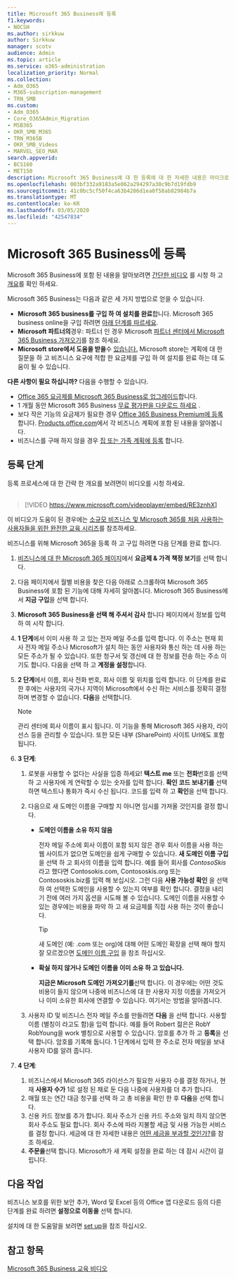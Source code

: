 ```yaml
---
title: Microsoft 365 Business에 등록
f1.keywords:
- NOCSH
ms.author: sirkkuw
author: Sirkkuw
manager: scotv
audience: Admin
ms.topic: article
ms.service: o365-administration
localization_priority: Normal
ms.collection:
- Adm_O365
- M365-subscription-management
- TRN_SMB
ms.custom:
- Adm_O365
- Core_O365Admin_Migration
- MSB365
- OKR_SMB_M365
- TRN_M365B
- OKR_SMB_Videos
- MARVEL_SEO_MAR
search.appverid:
- BCS160
- MET150
description: Microsoft 365 Business에 대 한 등록에 대 한 자세한 내용은 마이크로소프트 365 Business에 포함 된 내용 및 단계별 지침을 참조 하세요.
ms.openlocfilehash: 003bf332a9183a5e062a294297a30c9b7d19fdb9
ms.sourcegitcommit: 41c0bc5cf50f4ca63b4286d1ea0f58ab82984b7a
ms.translationtype: MT
ms.contentlocale: ko-KR
ms.lasthandoff: 03/05/2020
ms.locfileid: "42547834"
---
```

# <a name="sign-up-for-microsoft-365-business"></a>Microsoft 365 Business에 등록

Microsoft 365 Business에 포함 된 내용을 알아보려면 [간단한 비디오](https://go.microsoft.com/fwlink/?linkid=2109651) 를 시청 하 고 [개요](microsoft-365-business-overview.md)를 확인 하세요.

Microsoft 365 Business는 다음과 같은 세 가지 방법으로 얻을 수 있습니다.
- **Microsoft 365 business를 구입 하 여 설치를 완료**합니다. Microsoft 365 business online을 구입 하려면 [아래 단계를 따르세요](#sign-up-steps).
- **Microsoft 파트너의**경우: 파트너 인 경우 Microsoft [파트너 센터에서 Microsoft 365 Business 가져오기](get-microsoft-365-business.md#get-microsoft-365-business-from-microsoft-partner-center)를 참조 하세요.
- **Microsoft store에서 도움을 받을**수 [있습니다.](https://go.microsoft.com/fwlink/?linkid=2109652) Microsoft store는 계획에 대 한 질문을 하 고 비즈니스 요구에 적합 한 요금제를 구입 하 여 설치를 완료 하는 데 도움이 될 수 있습니다.

**다른 사항이 필요 하십니까?** 다음을 수행할 수 있습니다.
- [Office 365 요금제를 Microsoft 365 Business로 업그레이드](migrate-to-microsoft-365-business.md)합니다.
- 1 개월 동안 Microsoft 365 Business [무료 평가판을 다운로드 하세요](https://go.microsoft.com/fwlink/p/?linkid=2102309) .
- 보다 작은 기능의 요금제가 필요한 경우 [Office 365 Business Premium에 등록](https://go.microsoft.com/fwlink/p/?LinkID=510935) 합니다. [Products.office.com](https://go.microsoft.com/fwlink/?linkid=2109397)에서 각 비즈니스 계획에 포함 된 내용을 알아봅니다.
- 비즈니스를 구매 하지 않을 경우 [집 또는 가족 계획에 등록](https://go.microsoft.com/fwlink/?linkid=2109398) 합니다. 

## <a name="sign-up-steps"></a>등록 단계

등록 프로세스에 대 한 간략 한 개요를 보려면이 비디오를 시청 하세요.<br><br>

> [!VIDEO https://www.microsoft.com/videoplayer/embed/RE3znhX] 

이 비디오가 도움이 된 경우에는 [소규모 비즈니스 및 Microsoft 365를 처음 사용하는 사용자들을 위한 완전한 교육 시리즈](https://support.office.com/article/6ab4bbcd-79cf-4000-a0bd-d42ce4d12816)를 참조하세요.

비즈니스를 위해 Microsoft 365을 등록 하 고 구입 하려면 다음 단계를 완료 합니다.

1. [비즈니스에 대 한 Microsoft 365 페이지](https://go.microsoft.com/fwlink/?linkid=2109654)에서 **요금제 & 가격 책정 보기**를 선택 합니다. 
2. 다음 페이지에서 월별 비용을 찾은 다음 아래로 스크롤하여 Microsoft 365 Business에 포함 된 기능에 대해 자세히 알아봅니다. Microsoft 365 Business에서 **지금 구입**을 선택 합니다.
3. **Microsoft 365 Business을 선택 해 주셔서 감사** 합니다 페이지에서 정보를 입력 하 여 시작 합니다.
4. **1 단계**에서 이미 사용 하 고 있는 전자 메일 주소를 입력 합니다. 이 주소는 현재 회사 전자 메일 주소나 Microsoft가 설치 하는 동안 사용자와 통신 하는 데 사용 하는 모든 주소가 될 수 있습니다. 또한 청구서 및 갱신에 대 한 정보를 전송 하는 주소 이기도 합니다. 다음을 선택 하 고 **계정을 설정**합니다.
5. **2 단계**에서 이름, 회사 전화 번호, 회사 이름 및 위치를 입력 합니다. 이 단계를 완료 한 후에는 사용자의 국가나 지역이 Microsoft에서 수신 하는 서비스를 정확히 결정 하며 변경할 수 없습니다. **다음**을 선택합니다.
    > [!NOTE]
    > 관리 센터에 회사 이름이 표시 됩니다. 이 기능을 통해 Microsoft 365 사용자, 라이선스 등을 관리할 수 있습니다. 또한 모든 내부 (SharePoint) 사이트 Url에도 포함 됩니다.
6. **3 단계**:

    1. 로봇을 사용할 수 없다는 사실을 입증 하세요! **텍스트 me** 또는 **전화**번호를 선택 하 고 사용자에 게 연락할 수 있는 숫자를 입력 합니다. **확인 코드 보내기를** 선택 하면 텍스트나 통화가 즉시 수신 됩니다. 코드를 입력 하 고 **확인**을 선택 합니다.
    2. 다음으로 새 도메인 이름을 구매할 지 아니면 임시를 가져올 것인지를 결정 합니다.

        - **도메인 이름을 소유 하지 않음** 
        
            전자 메일 주소에 회사 이름이 포함 되지 않은 경우 회사 이름을 사용 하는 웹 사이트가 없으면 도메인을 쉽게 구매할 수 있습니다. **새 도메인 이름 구입**을 선택 하 고 회사의 이름을 입력 합니다. 예를 들어 회사를 *ContosoSkis*라고 했다면 Contosokis.com, Contososkis.org 또는 Contososkis.biz를 입력 해 보십시오. 그런 다음 **사용 가능성 확인** 을 선택 하 여 선택한 도메인을 사용할 수 있는지 여부를 확인 합니다. 결정을 내리기 전에 여러 가지 옵션을 시도해 볼 수 있습니다. 도메인 이름을 사용할 수 있는 경우에는 비용을 파악 하 고 새 요금제를 직접 사용 하는 것이 좋습니다. 
       
            > [!TIP]
            > 새 도메인 (예: .com 또는 org)에 대해 어떤 도메인 확장을 선택 해야 할지 잘 모르겠으면 [도메인 이름 구입](https://go.microsoft.com/fwlink/?linkid=2109700) 을 참조 하십시오.
        
        - **확실 하지 않거나 도메인 이름을 이미 소유 하 고 있습니다.** 
        
             **지금은 Microsoft 도메인 가져오기를**선택 합니다. 이 경우에는 어떤 것도 비용이 들지 않으며 나중에 비즈니스에 대 한 사용자 지정 이름을 가져오거나 이미 소유한 회사에 연결할 수 있습니다. 여기서는 방법을 알아봅니다.

    3. 사용자 ID 및 비즈니스 전자 메일 주소를 만들려면 **다음** 을 선택 합니다. 사용할 이름 (별칭이 라고도 함)을 입력 합니다. 예를 들어 Robert 젊은은 RobY RobYoung을 work 별칭으로 사용할 수 있습니다. 암호를 추가 하 고 **등록**을 선택 합니다. 암호를 기록해 둡니다. 1 단계에서 입력 한 주소로 전자 메일을 보내 사용자 ID를 알려 줍니다.
7. **4 단계**: 

    1. 비즈니스에서 Microsoft 365 라이선스가 필요한 사용자 수를 결정 하거나, 현재 **사용자 수가** 1로 설정 된 채로 둔 다음 나중에 사용자를 더 추가 합니다. 
    2. 매월 또는 연간 대금 청구를 선택 하 고 총 비용을 확인 한 후 **다음**을 선택 합니다. 
    3. 신용 카드 정보를 추가 합니다. 회사 주소가 신용 카드 주소와 일치 하지 않으면 회사 주소도 필요 합니다. 회사 주소에 따라 지불할 세금 및 사용 가능한 서비스를 결정 합니다. 세금에 대 한 자세한 내용은 [어떤 세금을 부과할 것인가?](https://go.microsoft.com/fwlink/?linkid=2109701)를 참조 하세요.
    4. **주문을**선택 합니다. Microsoft가 새 계획 설정을 완료 하는 데 잠시 시간이 걸립니다.

## <a name="whats-next"></a>다음 작업

비즈니스 보호를 위한 보안 추가, Word 및 Excel 등의 Office 앱 다운로드 등의 다른 단계를 완료 하려면 **설정으로 이동을** 선택 합니다.

설치에 대 한 도움말을 보려면 [set up](set-up.md)을 참조 하십시오.

## <a name="see-also"></a>참고 항목

[Microsoft 365 Business 교육 비디오](https://support.office.com/article/6ab4bbcd-79cf-4000-a0bd-d42ce4d12816)

